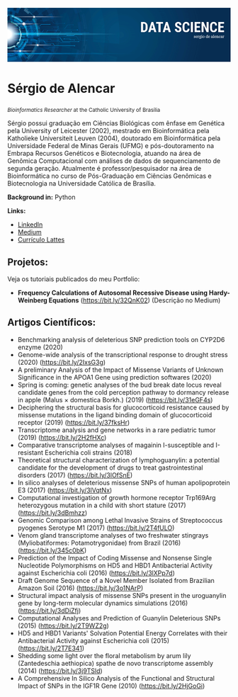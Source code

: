 
<p align="center">
	<img src="https://github.com/sergiodealencar/sergiodealencar/blob/master/banner.png">
</p>

# Sérgio de Alencar
<sub>*Bioinformatics Researcher* at the Catholic University of Brasília</sub>

Sérgio possui graduação em Ciências Biológicas com ênfase em Genética pela University of Leicester (2002), mestrado em Bioinformática pela Katholieke Universiteit Leuven (2004), doutorado em Bioinformática pela Universidade Federal de Minas Gerais (UFMG) e pós-doutoramento na Embrapa Recursos Genéticos e Biotecnologia, atuando na área de Genômica Computacional com análises de dados de sequenciamento de segunda geração. Atualmente é professor/pesquisador na área de Bioinformática no curso de Pós-Graduação em Ciências Genômicas e Biotecnologia na Universidade Católica de Brasília.

**Background in:** Python

**Links:**
* [LinkedIn](https://bit.ly/2QO3nLd)
* [Medium](https://medium.com/@sergiodealencar)
* [Currículo Lattes](http://lattes.cnpq.br/7981398735404589)


## Projetos:
Veja os tutoriais publicados do meu Portfolio:

* **Frequency Calculations of Autosomal Recessive Disease using Hardy-Weinberg Equations** (https://bit.ly/32QnK02) (Descrição no Medium)


## Artigos Científicos:

* Benchmarking analysis of deleterious SNP prediction tools on CYP2D6 enzyme (2020) 
* Genome-wide analysis of the transcriptional response to drought stress (2020) (https://bit.ly/2IxsG3g)
* A preliminary Analysis of the Impact of Missense Variants of Unknown Significance in the APOA1 Gene using prediction softwares (2020)
* Spring is coming: genetic analyses of the bud break date locus reveal candidate genes from the cold perception pathway to dormancy release in apple (Malus × domestica Borkh.) (2019) (https://bit.ly/31eGF4s)
* Deciphering the structural basis for glucocorticoid resistance caused by missense mutations in the ligand binding domain of glucocorticoid receptor (2019) (https://bit.ly/37fksHr)
* Transcriptome analysis and gene networks in a rare pediatric tumor (2019) (https://bit.ly/2H2fHXc)
* Comparative transcriptome analyses of magainin I-susceptible and I-resistant Escherichia coli strains (2018) 
* Theoretical structural characterization of lymphoguanylin: a potential candidate for the development of drugs to treat gastrointestinal disorders (2017) (https://bit.ly/3lOfSnE)
* In silico analyses of deleterious missense SNPs of human apolipoprotein E3 (2017) (https://bit.ly/3lVqtNx)
* Computational investigation of growth hormone receptor Trp169Arg heterozygous mutation in a child with short stature (2017) (https://bit.ly/3dBmhzz)
* Genomic Comparison among Lethal Invasive Strains of Streptococcus pyogenes Serotype M1 (2017) (https://bit.ly/2T4fULO)
* Venom gland transcriptome analyses of two freshwater stingrays (Myliobatiformes: Potamotrygonidae) from Brazil (2016) (https://bit.ly/345c0bK)
* Prediction of the Impact of Coding Missense and Nonsense Single Nucleotide Polymorphisms on HD5 and HBD1 Antibacterial Activity against Escherichia coli (2016) (https://bit.ly/3lXPp7d)
* Draft Genome Sequence of a Novel Member Isolated from Brazilian Amazon Soil (2016) (https://bit.ly/3o1NArP)
* Structural impact analysis of missense SNPs present in the uroguanylin gene by long-term molecular dynamics simulations (2016) (https://bit.ly/3dDiZfj)
* Computational Analyses and Prediction of Guanylin Deleterious SNPs (2015) (https://bit.ly/2T9WZ2g)
* HD5 and HBD1 Variants' Solvation Potential Energy Correlates with their Antibacterial Activity against Escherichia coli (2015) (https://bit.ly/2T7E341)
* Shedding some light over the floral metabolism by arum lily (Zantedeschia aethiopica) spathe de novo transcriptome assembly (2014) (https://bit.ly/3j9TSld)
* A Comprehensive In Silico Analysis of the Functional and Structural Impact of SNPs in the IGF1R Gene (2010) (https://bit.ly/2HjGoGi)

